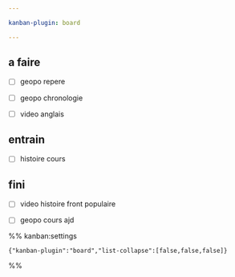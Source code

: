 ```yaml
---

kanban-plugin: board

---
```


## a faire

- [ ] geopo repere
- [ ] geopo chronologie
- [ ] video anglais


## entrain

- [ ] histoire cours


## fini

- [ ] video histoire front populaire
- [ ] geopo cours ajd




%% kanban:settings
```
{"kanban-plugin":"board","list-collapse":[false,false,false]}
```
%%